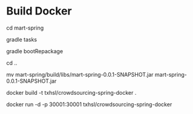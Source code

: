 # Build Docker

cd mart-spring

gradle tasks

gradle bootRepackage

cd ..

mv mart-spring/build/libs/mart-spring-0.0.1-SNAPSHOT.jar mart-spring-0.0.1-SNAPSHOT.jar

docker build -t txhsl/crowdsourcing-spring-docker .

docker run -d -p 30001:30001 txhsl/crowdsourcing-spring-docker	